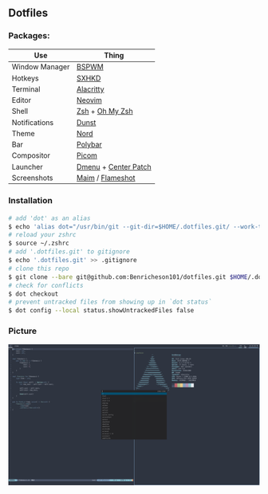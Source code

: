 ## Dotfiles

### Packages:
| Use            	| Thing                                                                                                       	|
|----------------	|-------------------------------------------------------------------------------------------------------------	|
| Window Manager 	| [BSPWM](https://github.com/baskerville/bspwm)                                                               	|
| Hotkeys        	| [SXHKD](https://github.com/baskerville/sxhkd)                                                               	|
| Terminal       	| [Alacritty](https://github.com/alacritty/alacritty)                                                         	|
| Editor         	| [Neovim](https://neovim.io)                                                                                 	|
| Shell          	| [Zsh](https://www.zsh.org) + [Oh My Zsh](https://ohmyz.sh)                                                  	|
| Notifications  	| [Dunst](https://dunst-project.org)                                                                          	|
| Theme          	| [Nord](https://nordtheme.com)                                                                               	|
| Bar            	| [Polybar](https://polybar.github.io)                                                                        	|
| Compositor     	| [Picom](https://github.com/yshui/picom)                                                                     	|
| Launcher       	| [Dmenu](https://tools.suckless.org/dmenu) + [Center Patch](https://tools.suckless.org/dmenu/patches/center) 	|
| Screenshots    	| [Maim](https://github.com/naelstrof/maim) / [Flameshot](https://flameshot.js.org)                           	|
### Installation
```bash
# add 'dot' as an alias
$ echo 'alias dot="/usr/bin/git --git-dir=$HOME/.dotfiles.git/ --work-tree=$HOME"' >> $HOME/.zshrc
# reload your zshrc
$ source ~/.zshrc
# add '.dotfiles.git' to gitignore
$ echo '.dotfiles.git' >> .gitignore
# clone this repo
$ git clone --bare git@github.com:Benricheson101/dotfiles.git $HOME/.dotfiles.git
# check for conflicts
$ dot checkout
# prevent untracked files from showing up in `dot status`
$ dot config --local status.showUntrackedFiles false
```
### Picture
![dOt](meta/dotfile.png)
